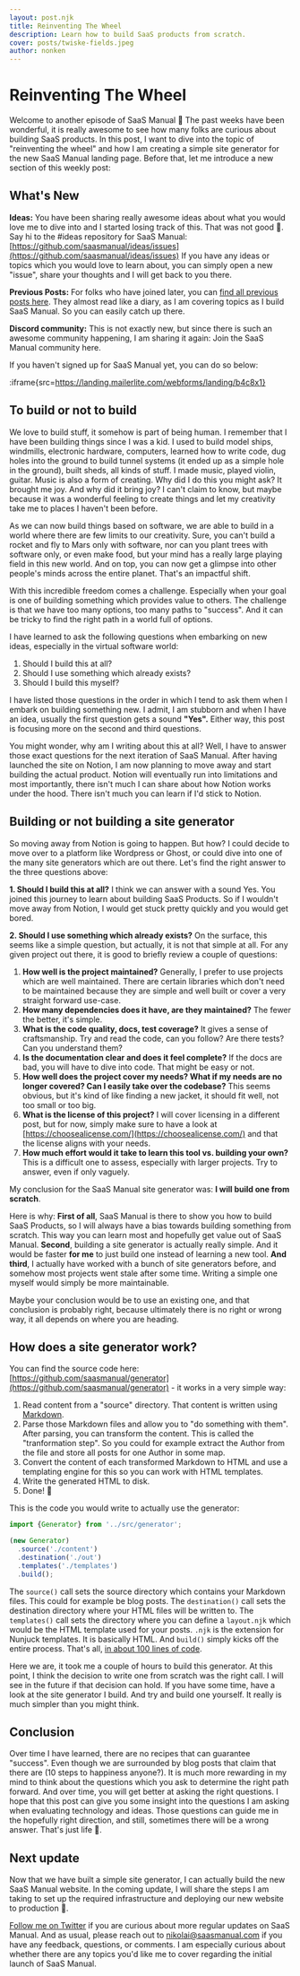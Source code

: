 ```yaml
---
layout: post.njk
title: Reinventing The Wheel
description: Learn how to build SaaS products from scratch.
cover: posts/twiske-fields.jpeg
author: nonken
---
```


# Reinventing The Wheel

Welcome to another episode of SaaS Manual 🎉 The past weeks have been wonderful, it is really awesome to see how many folks are curious about building SaaS products. In this post, I want to dive into the topic of "reinventing the wheel" and how I am creating a simple site generator for the new SaaS Manual landing page. Before that, let me introduce a new section of this weekly post: 

## What's New

**Ideas:** You have been sharing really awesome ideas about what you would love me to dive into and I started losing track of this. That was not good 🙈. Say hi to the #ideas repository for SaaS Manual: [https://github.com/saasmanual/ideas/issues](https://github.com/saasmanual/ideas/issues) If you have any ideas or topics which you would love to learn about, you can simply open a new "issue", share your thoughts and I will get back to you there.

**Previous Posts:** For folks who have joined later, you can [find all previous posts here](https://saasmanual.com/SaaS-Manual-Posts-a90c47276f6f4fc5a7c74e8945df128c). They almost read like a diary, as I am covering topics as I build SaaS Manual. So you can easily catch up there.

**Discord community:** This is not exactly new, but since there is such an awesome community happening, I am sharing it again: Join the SaaS Manual community here.

If you haven't signed up for SaaS Manual yet, you can do so below:

:iframe{src=https://landing.mailerlite.com/webforms/landing/b4c8x1}

## To build or not to build

We love to build stuff, it somehow is part of being human. I remember that I have been building things since I was a kid. I used to build model ships, windmills, electronic hardware, computers, learned how to write code, dug holes into the ground to build tunnel systems (it ended up as a simple hole in the ground), built sheds, all kinds of stuff. I made music, played violin, guitar. Music is also a form of creating. Why did I do this you might ask? It brought me joy. And why did it bring joy? I can't claim to know, but maybe because it was a wonderful feeling to create things and let my creativity take me to places I haven't been before. 

As we can now build things based on software, we are able to build in a world where there are few limits to our creativity. Sure, you can't build a rocket and fly to Mars only with software, nor can you plant trees with software only, or even make food, but your mind has a really large playing field in this new world. And on top, you can now get a glimpse into other people's minds across the entire planet. That's an impactful shift.

With this incredible freedom comes a challenge. Especially when your goal is one of building something which provides value to others. The challenge is that we have too many options, too many paths to "success". And it can be tricky to find the right path in a world full of options. 

I have learned to ask the following questions when embarking on new ideas, especially in the virtual software world:

1. Should I build this at all?
2. Should I use something which already exists?
3. Should I build this myself?

I have listed those questions in the order in which I tend to ask them when I embark on building something new. I admit, I am stubborn and when I have an idea, usually the first question gets a sound **"Yes".** Either way, this post is focusing more on the second and third questions. 

You might wonder, why am I writing about this at all? Well, I have to answer those exact questions for the next iteration of SaaS Manual. After having launched the site on Notion, I am now planning to move away and start building the actual product. Notion will eventually run into limitations and most importantly, there isn't much I can share about how Notion works under the hood. There isn't much you can learn if I'd stick to Notion.

## Building or not building a site generator

So moving away from Notion is going to happen. But how? I could decide to move over to a platform like Wordpress or Ghost, or could dive into one of the many site generators which are out there. Let's find the right answer to the three questions above:

**1. Should I build this at all?**
I think we can answer with a sound Yes. You joined this journey to learn about building SaaS Products. So if I wouldn't move away from Notion, I would get stuck pretty quickly and you would get bored.

**2. Should I use something which already exists?** 
On the surface, this seems like a simple question, but actually, it is not that simple at all. For any given project out there, it is good to briefly review a couple of questions:
 

1. **How well is the project maintained?**
Generally, I prefer to use projects which are well maintained. There are certain libraries which don't need to be maintained because they are simple and well built or cover a very straight forward use-case. 
2. **How many dependencies does it have, are they maintained?**
The fewer the better, it's simple.
3. **What is the code quality, docs, test coverage?**
It gives a sense of craftsmanship. Try and read the code, can you follow? Are there tests? Can you understand them?
4. **Is the documentation clear and does it feel complete?**
If the docs are bad, you will have to dive into code. That might be easy or not. 
5. **How well does the project cover my needs? What if my needs are no longer covered? Can I easily take over the codebase?**
This seems obvious, but it's kind of like finding a new jacket, it should fit well, not too small or too big. 
6. **What is the license of this project?**
I will cover licensing in a different post, but for now, simply make sure to have a look at [https://choosealicense.com/](https://choosealicense.com/) and that the license aligns with your needs.
7. **How much effort would it take to learn this tool vs. building your own?**
This is a difficult one to assess, especially with larger projects. Try to answer, even if only vaguely.

My conclusion for the SaaS Manual site generator was: **I will build one from scratch**. 

Here is why: **First of all**, SaaS Manual is there to show you how to build SaaS Products, so I will always have a bias towards building something from scratch. This way you can learn most and hopefully get value out of SaaS Manual. **Second**, building a site generator is actually really simple. And it would be faster **for me** to just build one instead of learning a new tool. **And third**, I actually have worked with a bunch of site generators before, and somehow most projects went stale after some time. Writing a simple one myself would simply be more maintainable.

Maybe your conclusion would be to use an existing one, and that conclusion is probably right, because ultimately there is no right or wrong way, it all depends on where you are heading.

## How does a site generator work?

You can find the source code here: [https://github.com/saasmanual/generator](https://github.com/saasmanual/generator) - it works in a very simple way:

1. Read content from a "source" directory. That content is written using [Markdown](https://en.wikipedia.org/wiki/Markdown).
2. Parse those Markdown files and allow you to "do something with them". After parsing, you can transform the content. This is called the "tranformation step". So you could for example extract the Author from the file and store all posts for one Author in some map.
3. Convert the content of each transformed Markdown to HTML and use a templating engine for this so you can work with HTML templates.
4. Write the generated HTML to disk. 
5. Done! 🎉

This is the code you would write to actually use the generator:

```jsx
import {Generator} from '../src/generator';

(new Generator)
  .source('./content')
  .destination('./out')
  .templates('./templates')
  .build();
```

The `source()` call sets the source directory which contains your Markdown files. This could for example be blog posts. The `destination()` call sets the destination directory where your HTML files will be written to. The `templates()` call sets the directory where you can define a `layout.njk` which would be the HTML template used for your posts. `.njk` is the extension for Nunjuck templates. It is basically HTML. And `build()` simply kicks off the entire process. That's all, [in about 100 lines of code](https://github.com/saasmanual/generator/blob/main/src/generator.js).

Here we are, it took me a couple of hours to build this generator. At this point, I think the decision to write one from scratch was the right call. I will see in the future if that decision can hold. If you have some time, have a look at the site generator I build. And try and build one yourself. It really is much simpler than you might think.

## Conclusion

Over time I have learned, there are no recipes that can guarantee "success". Even though we are surrounded by blog posts that claim that there are (10 steps to happiness anyone?). It is much more rewarding in my mind to think about the questions which you ask to determine the right path forward. And over time, you will get better at asking the right questions. I hope that this post can give you some insight into the questions I am asking when evaluating technology and ideas. Those questions can guide me in the hopefully right direction, and still, sometimes there will be a wrong answer. That's just life 🤗.

## Next update

Now that we have built a simple site generator, I can actually build the new SaaS Manual website. In the coming update, I will share the steps I am taking to set up the required infrastructure and deploying our new website to production 🎉.

[Follow me on Twitter](https://twitter.com/nonken) if you are curious about more regular updates on SaaS Manual. And as usual, please reach out to nikolai@saasmanual.com if you have any feedback, questions, or comments. I am especially curious about whether there are any topics you'd like me to cover regarding the initial launch of SaaS Manual.